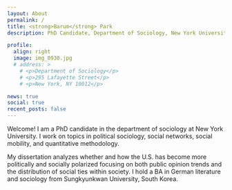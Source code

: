 ```yaml
---
layout: About
permalink: /
title: <strong>Barum</strong> Park
description: PhD Candidate, Department of Sociology, New York University

profile:
  align: right
  image: img_0930.jpg
  # address: >
    # <p>Department of Sociology</p>
    # <p>295 Lafayette Street</p>
    # <p>New York, NY 10012</p>

news: true
social: true
recent_posts: false
---
```


Welcome! I am a PhD candidate in the department of sociology at New York University. I work on topics in political sociology, social networks, social mobility, and quantitative methodology. 

My dissertation analyzes whether and how the U.S. has become more politically and socially polarized focusing on both public opinion trends and the distribution of social ties within society. I hold a BA in German literature and sociology from Sungkyunkwan University, South Korea.

